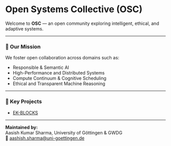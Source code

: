 # Open Systems Collective (OSC)

Welcome to **OSC** — an open community exploring intelligent, ethical, and adaptive systems.

---

### 🌱 Our Mission
We foster open collaboration across domains such as:
- Responsible & Semantic AI  
- High-Performance and Distributed Systems  
- Compute Continuum & Cognitive Scheduling  
- Ethical and Transparent Machine Reasoning

---

### 🧩 Key Projects
- [EK-BLOCKS](https://github.com/open-systems-collective/ek-blocks)

---

**Maintained by:**  
Aasish Kumar Sharma, University of Göttingen & GWDG  
📧 aashish.sharma@uni-goettingen.de
